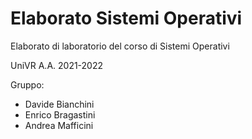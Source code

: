 # Elaborato Sistemi Operativi

Elaborato di laboratorio del corso di Sistemi Operativi

UniVR
A.A. 2021-2022

Gruppo:
 - Davide Bianchini
 - Enrico Bragastini
 - Andrea Mafficini
